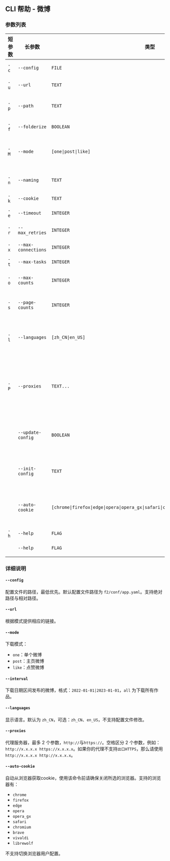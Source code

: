## CLI 帮助 - 微博

### 参数列表

| 短参数 | 长参数 | 类型 | 说明 |
| ------ | ------ | ---- | ---- |
| `-c`   | `--config` | `FILE` | 配置文件的路径，最低优先 |
| `-u`   | `--url` | `TEXT` | 根据模式提供相应的链接 |
| `-p`   | `--path` | `TEXT` | 作品保存位置，支持绝对与相对路径 |
| `-f`   | `--folderize` | `BOOLEAN` | 是否将作品保存到单独的文件夹 |
| `-M`   | `--mode` | `[one\|post\|like]` | 下载模式：单个微博(one)，主页微博(post)，点赞微博(like) |
| `-n`   | `--naming` | `TEXT` | 全局微博文件命名方式，前往文档查看更多帮助 |
| `-k`   | `--cookie` | `TEXT` | 登录后的cookie |
| `-e`   | `--timeout` | `INTEGER` | 网络请求超时时间 |
| `-r`   | `--max_retries` | `INTEGER` | 网络请求超时重试数 |
| `-x`   | `--max-connections` | `INTEGER` | 网络请求并发连接数 |
| `-t`   | `--max-tasks` | `INTEGER` | 异步的任务数 |
| `-o`   | `--max-counts` | `INTEGER` | 最大微博下载数。`0` 表示无限制 |
| `-s`   | `--page-counts` | `INTEGER` | 从接口每页可获取微博数，不建议超过 `20` |
| `-l`   | `--languages` | `[zh_CN\|en_US]` | 显示语言。默认为 `zh_CN`，可选：`zh_CN`、`en_US`，不支持配置文件修改 |
| `-P`   | `--proxies` | `TEXT...` | 代理服务器，最多 2 个参数，`http://`与`https://`。空格区分 2 个参数，例如：`http://x.x.x.x https://x.x.x.x` |
|        | `--update-config` | `BOOLEAN` | 使用命令行选项更新配置文件。需要先使用`-c`选项提供一个配置文件路径 |
|        | `--init-config` | `TEXT` | 初始化配置文件。不能同时初始化和更新配置文件 |
|        | `--auto-cookie` | `[chrome\|firefox\|edge\|opera\|opera_gx\|safari\|chromium\|brave\|vivaldi\|librewolf]` | 自动从浏览器获取cookie，使用该命令前请确保关闭所选的浏览器 |
| `-h`   | `--help` | `FLAG` | 显示富文本帮助 |
|        | `--help` | `FLAG` | 显示帮助信息并退出 |

### 详细说明

#### `--config`

配置文件的路径，最低优先。默认配置文件路径为 `f2/conf/app.yaml`。支持绝对路径与相对路径。

#### `--url`

根据模式提供相应的链接。

#### `--mode`

下载模式：
- `one`：单个微博
- `post`：主页微博
- `like`：点赞微博

#### `--interval`

下载日期区间发布的微博，格式：`2022-01-01|2023-01-01`，`all` 为下载所有作品。

#### `--languages`

显示语言。默认为 `zh_CN`，可选：`zh_CN`、`en_US`，不支持配置文件修改。

#### `--proxies`

代理服务器，最多 2 个参数，`http://`与`https://`。空格区分 2 个参数，例如：`http://x.x.x.x https://x.x.x.x`。如果你的代理不支持`出口HTTPS`，那么请使用`http://x.x.x.x http://x.x.x.x`。

#### `--auto-cookie`

自动从浏览器获取cookie，使用该命令前请确保关闭所选的浏览器。支持的浏览器有：
- `chrome`
- `firefox`
- `edge`
- `opera`
- `opera_gx`
- `safari`
- `chromium`
- `brave`
- `vivaldi`
- `librewolf`

不支持切换浏览器用户配置。
